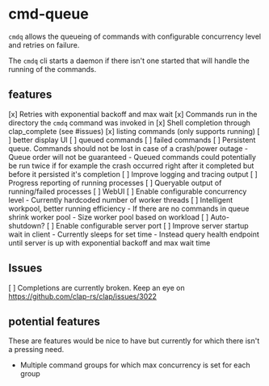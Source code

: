 # cmd-queue

`cmdq` allows the queueing of commands with configurable concurrency level and
retries on failure.

The `cmdq` cli starts a daemon if there isn't one started that will handle the
running of the commands.

## features

[x] Retries with exponential backoff and max wait
[x] Commands run in the directory the `cmdq` command was invoked in
[x] Shell completion through clap_complete (see #issues)
[x] listing commands (only supports running)
    [ ] better display UI
    [ ] queued commands
    [ ] failed commands
[ ] Persistent queue. Commands should not be lost in case of a crash/power outage
    - Queue order will not be guaranteed
    - Queued commands could potentially be run twice if for example the crash occurred right after it completed but before it persisted it's completion
[ ] Improve logging and tracing output
[ ] Progress reporting of running processes
[ ] Queryable output of running/failed processes
[ ] WebUI
[ ] Enable configurable concurrency level
    - Currently hardcoded number of worker threads
[ ] Intelligent workpool, better running efficiency
    - If there are no commands in queue shrink worker pool
    - Size worker pool based on workload
[ ] Auto-shutdown?
[ ] Enable configurable server port
[ ] Improve server startup wait in client
    - Currently sleeps for set time
    - Instead query health endpoint until server is up with exponential backoff and max wait time

## Issues

[ ] Completions are currently broken. Keep an eye on https://github.com/clap-rs/clap/issues/3022

## potential features

These are features would be nice to have but currently for which there isn't a 
pressing need.

- Multiple command groups for which max concurrency is set for each group
